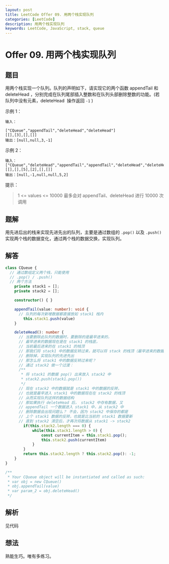 ```yaml
---
layout: post
title: LeetCode Offer 09. 用两个栈实现队列
categories: [LeetCode]
description: 用两个栈实现队列
keywords: LeetCode, JavaScript, stack, queue
---
```


# Offer 09. 用两个栈实现队列

## 题目

用两个栈实现一个队列。队列的声明如下，请实现它的两个函数 appendTail 和 deleteHead ，分别完成在队列尾部插入整数和在队列头部删除整数的功能。(若队列中没有元素，deleteHead  操作返回 `-1` )



示例 1：

```
输入：

["CQueue","appendTail","deleteHead","deleteHead"]
[[],[3],[],[]]
输出：[null,null,3,-1]
```


示例 2：

```
输入：
["CQueue","deleteHead","appendTail","appendTail","deleteHead","deleteHead"]
[[],[],[5],[2],[],[]]
输出：[null,-1,null,null,5,2]
```


提示：

> 1 <= values <= 10000
> 最多会对  appendTail、deleteHead 进行  10000  次调用



## 题解

用先进后出的栈来实现先进先出的队列，主要是通过数组的 `.pop()` 以及 `.push()` 实现两个栈的数据变化，通过两个栈的数据交换，实现队列。

## 解答

```typescript
class CQueue {
  // 通过数组定义两个栈，只能使用
  // .pop() / .push() 
  // 两个方法
    private stack1 = [];
    private stack2 = [];

    constructor() { }

    appendTail(value: number): void {
      // 队列的每次新增数据都直接放如 stack1 栈内
        this.stack1.push(value)
    }

    deleteHead(): number {
      // 当要删除此队列的数据时，要删除的是最早进来的，
      // 最早进来的数据现在是在 stack1 的栈底，
      // 当前最后进来的在 stack1 的栈顶
      // 那我们将 stack1 中的数据反转过来，就可以将 stack 的栈顶（最早进来的数据）
      // 删除掉，实现队列的先进先出
      // 那怎么将 stack1 中的数据反转过来呢？
      // 通过 stack2 做一个过渡：
      /**
       * 将 stack1 的数据 pop() 出来放入 stack2 中
       * stack2.push(stack1.pop())
       */
      // 现在 stack2 中的数据就是 stack1 中的数据的反转，
      // 也就是最早进入 stack1 中的数据现在在 stack2 的栈顶
      // 从而实现队列这样的数据结构
      // 那如果执行 deleteHead 后， stack2 中存有数据，又
      // appendTail 一个数据进入 stack1 中，从 stack2 中
      // 删除数据会出现问题么？ 不会，因为 stack2 中保存的都是
      // 上个 stack1 数据的反转，也就是比当前的 stack1 数据要新
      // 直到 stack2 清空后，才再次将数据从 stack1 -> stack2
        if(this.stack2.length === 0) {
            while(this.stack1.length > 0) {
                const currentItem = this.stack1.pop();
                this.stack2.push(currentItem)
            }  
        }
        return this.stack2.length ? this.stack2.pop(): -1;
    }
}

/**
 * Your CQueue object will be instantiated and called as such:
 * var obj = new CQueue()
 * obj.appendTail(value)
 * var param_2 = obj.deleteHead()
 */
```

## 解析

见代码

## 想法

熟能生巧。唯有多练习。
